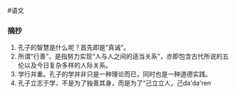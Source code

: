 #语文 
### 摘抄
1. 孔子的智慧是什么呢？首先即是“真诚”。
2. 所谓“行善”，是指努力实现“人与人之间的适当关系”，亦即包含古代所说的五伦以及今日复杂多样的人际关系。
3. 学行并重。孔子的学并非只是一种理论而已，同时也是一种道德实践。
4. 孔子立志于学，不是为了独善其身，而是为了“己立立人，己da'da'ren